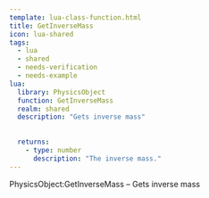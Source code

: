 ```yaml
---
template: lua-class-function.html
title: GetInverseMass
icon: lua-shared
tags:
  - lua
  - shared
  - needs-verification
  - needs-example
lua:
  library: PhysicsObject
  function: GetInverseMass
  realm: shared
  description: "Gets inverse mass"
  
  
  returns:
    - type: number
      description: "The inverse mass."
---
```


<div class="lua__search__keywords">
PhysicsObject:GetInverseMass &#x2013; Gets inverse mass
</div>
